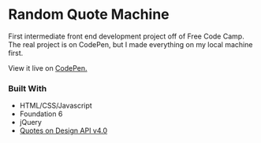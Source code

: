 # Random Quote Machine

First intermediate front end development project off of Free Code Camp. The real project is on CodePen, but I made everything on my local machine first.

View it live on [CodePen.](http://codepen.io/samkessaram/full/ENWqKz/)

### Built With
* HTML/CSS/Javascript
* Foundation 6
* jQuery
* [Quotes on Design API v4.0](https://quotesondesign.com/api-v4-0/)
